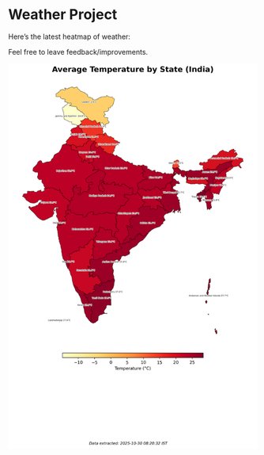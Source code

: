 # Weather Project

Here’s the latest heatmap of weather:

Feel free to leave feedback/improvements.

![India Heatmap](docs/assets/india_heatmap.png?v=02D27A)

